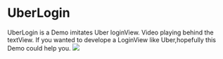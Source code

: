 UberLogin
======================
UberLogin is a Demo imitates Uber loginView. Video playing behind the textView. If you wanted to develope a LoginView like Uber,hopefully this Demo could help you.
![](https://github.com/Liqiankun/UberLogin/raw/master/LoginDemo/UberLogin.gif 
)  
